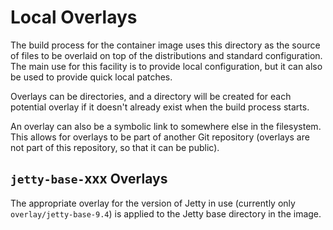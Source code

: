# Local Overlays

The build process for the container image uses this directory as the source of
files to be overlaid on top of the distributions and standard configuration.
The main use for this facility is to provide local configuration, but it can also
be used to provide quick local patches.

Overlays can be directories, and a directory will be created for each potential
overlay if it doesn't already exist when the build process starts.

An overlay can also be a symbolic link to somewhere else in the filesystem.
This allows for overlays to be part of another Git repository (overlays are
not part of this repository, so that it can be public).

## `jetty-base-`xxx Overlays

The appropriate overlay for the version of Jetty in use
(currently only `overlay/jetty-base-9.4`)
is applied to the Jetty base directory in the image.
